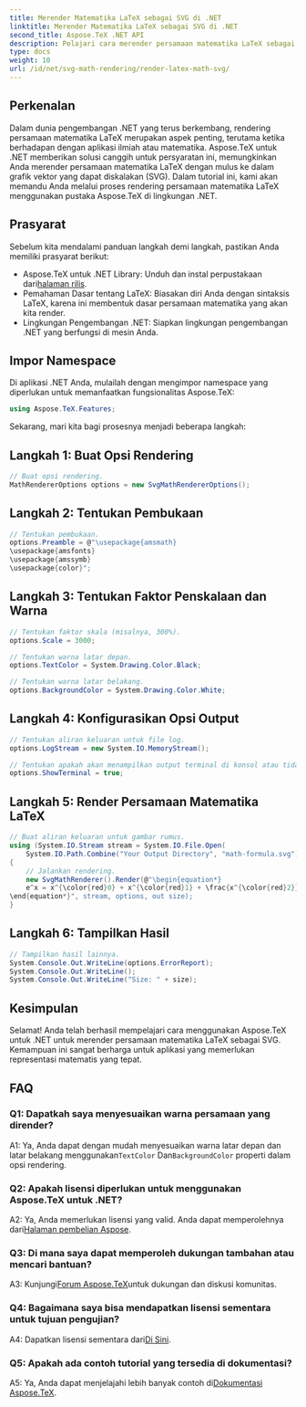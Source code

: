 ```yaml
---
title: Merender Matematika LaTeX sebagai SVG di .NET
linktitle: Merender Matematika LaTeX sebagai SVG di .NET
second_title: Aspose.TeX .NET API
description: Pelajari cara merender persamaan matematika LaTeX sebagai SVG di .NET menggunakan Aspose.TeX. Panduan langkah demi langkah dengan opsi yang dapat disesuaikan untuk representasi matematika yang tepat.
type: docs
weight: 10
url: /id/net/svg-math-rendering/render-latex-math-svg/
---
```

## Perkenalan

Dalam dunia pengembangan .NET yang terus berkembang, rendering persamaan matematika LaTeX merupakan aspek penting, terutama ketika berhadapan dengan aplikasi ilmiah atau matematika. Aspose.TeX untuk .NET memberikan solusi canggih untuk persyaratan ini, memungkinkan Anda merender persamaan matematika LaTeX dengan mulus ke dalam grafik vektor yang dapat diskalakan (SVG). Dalam tutorial ini, kami akan memandu Anda melalui proses rendering persamaan matematika LaTeX menggunakan pustaka Aspose.TeX di lingkungan .NET.

## Prasyarat

Sebelum kita mendalami panduan langkah demi langkah, pastikan Anda memiliki prasyarat berikut:

-  Aspose.TeX untuk .NET Library: Unduh dan instal perpustakaan dari[halaman rilis](https://releases.aspose.com/tex/net/).
- Pemahaman Dasar tentang LaTeX: Biasakan diri Anda dengan sintaksis LaTeX, karena ini membentuk dasar persamaan matematika yang akan kita render.
- Lingkungan Pengembangan .NET: Siapkan lingkungan pengembangan .NET yang berfungsi di mesin Anda.

## Impor Namespace

Di aplikasi .NET Anda, mulailah dengan mengimpor namespace yang diperlukan untuk memanfaatkan fungsionalitas Aspose.TeX:

```csharp
using Aspose.TeX.Features;
```

Sekarang, mari kita bagi prosesnya menjadi beberapa langkah:

## Langkah 1: Buat Opsi Rendering

```csharp
// Buat opsi rendering.
MathRendererOptions options = new SvgMathRendererOptions();
```

## Langkah 2: Tentukan Pembukaan

```csharp
// Tentukan pembukaan.
options.Preamble = @"\usepackage{amsmath}
\usepackage{amsfonts}
\usepackage{amssymb}
\usepackage{color}";
```

## Langkah 3: Tentukan Faktor Penskalaan dan Warna

```csharp
// Tentukan faktor skala (misalnya, 300%).
options.Scale = 3000;

// Tentukan warna latar depan.
options.TextColor = System.Drawing.Color.Black;

// Tentukan warna latar belakang.
options.BackgroundColor = System.Drawing.Color.White;
```

## Langkah 4: Konfigurasikan Opsi Output

```csharp
// Tentukan aliran keluaran untuk file log.
options.LogStream = new System.IO.MemoryStream();

// Tentukan apakah akan menampilkan output terminal di konsol atau tidak.
options.ShowTerminal = true;
```

## Langkah 5: Render Persamaan Matematika LaTeX

```csharp
// Buat aliran keluaran untuk gambar rumus.
using (System.IO.Stream stream = System.IO.File.Open(
    System.IO.Path.Combine("Your Output Directory", "math-formula.svg"), System.IO.FileMode.Create))
{
    // Jalankan rendering.
    new SvgMathRenderer().Render(@"\begin{equation*}
    e^x = x^{\color{red}0} + x^{\color{red}1} + \frac{x^{\color{red}2}}{2} + \frac{x^{\color{red}3}}{6} + \cdots = \sum_{n\geq 0} \frac{x^{\color{red}n}}{n!}
\end{equation*}", stream, options, out size);
}
```

## Langkah 6: Tampilkan Hasil

```csharp
// Tampilkan hasil lainnya.
System.Console.Out.WriteLine(options.ErrorReport);
System.Console.Out.WriteLine();
System.Console.Out.WriteLine("Size: " + size);
```

## Kesimpulan

Selamat! Anda telah berhasil mempelajari cara menggunakan Aspose.TeX untuk .NET untuk merender persamaan matematika LaTeX sebagai SVG. Kemampuan ini sangat berharga untuk aplikasi yang memerlukan representasi matematis yang tepat.

## FAQ

### Q1: Dapatkah saya menyesuaikan warna persamaan yang dirender?

 A1: Ya, Anda dapat dengan mudah menyesuaikan warna latar depan dan latar belakang menggunakan`TextColor` Dan`BackgroundColor` properti dalam opsi rendering.

### Q2: Apakah lisensi diperlukan untuk menggunakan Aspose.TeX untuk .NET?

 A2: Ya, Anda memerlukan lisensi yang valid. Anda dapat memperolehnya dari[Halaman pembelian Aspose](https://purchase.aspose.com/buy).

### Q3: Di mana saya dapat memperoleh dukungan tambahan atau mencari bantuan?

 A3: Kunjungi[Forum Aspose.TeX](https://forum.aspose.com/c/tex/47)untuk dukungan dan diskusi komunitas.

### Q4: Bagaimana saya bisa mendapatkan lisensi sementara untuk tujuan pengujian?

 A4: Dapatkan lisensi sementara dari[Di Sini](https://purchase.aspose.com/temporary-license/).

### Q5: Apakah ada contoh tutorial yang tersedia di dokumentasi?

 A5: Ya, Anda dapat menjelajahi lebih banyak contoh di[Dokumentasi Aspose.TeX](https://reference.aspose.com/tex/net/).